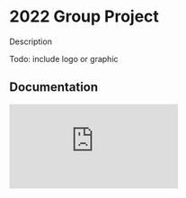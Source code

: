 # 2022 Group Project

Description

Todo: include logo or graphic

## Documentation
![GroupProject.drawio.pdf](https://github.com/HenryChristiansen/2022GroupProject/blob/main/src/GroupProject.drawio.pdf)
